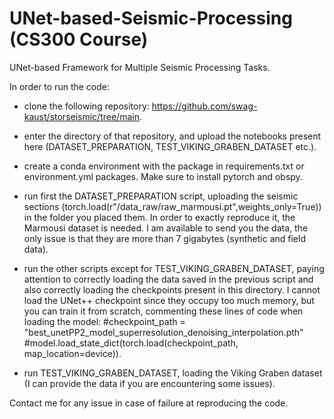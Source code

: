 # UNet-based-Seismic-Processing (CS300 Course)
UNet-based Framework for Multiple Seismic Processing Tasks.

In order to run the code:

- clone the following repository: https://github.com/swag-kaust/storseismic/tree/main.

- enter the directory of that repository, and upload the notebooks present here (DATASET_PREPARATION, TEST_VIKING_GRABEN_DATASET etc.).

- create a conda environment with the package in requirements.txt or environment.yml packages. Make sure to install pytorch and obspy.

- run first the DATASET_PREPARATION script, uploading the seismic sections (torch.load(r"/data_raw/raw_marmousi.pt",weights_only=True)) in the folder you placed them. In order to exactly reproduce it, the Marmousi dataset is needed. I am available to send you the data, the only issue is that they are more than 7 gigabytes (synthetic and field data).

- run the other scripts except for TEST_VIKING_GRABEN_DATASET, paying attention to correctly loading the data saved in the previous script and also correctly loading the checkpoints present in this directory. I cannot load the UNet++ checkpoint since they occupy too much memory, but you can train it from scratch, commenting these lines of code when loading the model:
#checkpoint_path = "best_unetPP2_model_superresolution_denoising_interpolation.pth"
#model.load_state_dict(torch.load(checkpoint_path, map_location=device)).

- run TEST_VIKING_GRABEN_DATASET, loading the Viking Graben dataset (I can provide the data if you are encountering some issues).

Contact me for any issue in case of failure at reproducing the code.
